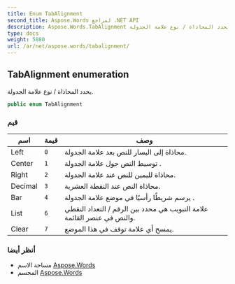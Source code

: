 ```yaml
---
title: Enum TabAlignment
second_title: Aspose.Words لمراجع .NET API
description: Aspose.Words.TabAlignment تعداد. يحدد المحاذاة / نوع علامة الجدولة.
type: docs
weight: 5880
url: /ar/net/aspose.words/tabalignment/
---
```

## TabAlignment enumeration

يحدد المحاذاة / نوع علامة الجدولة.

```csharp
public enum TabAlignment
```

### قيم

| اسم | قيمة | وصف |
| --- | --- | --- |
| Left | `0` | محاذاة إلى اليسار للنص بعد علامة الجدولة. |
| Center | `1` | توسيط النص حول علامة الجدولة . |
| Right | `2` | محاذاة لليمين للنص عند علامة الجدولة. |
| Decimal | `3` | محاذاة النص عند النقطة العشرية. |
| Bar | `4` | يرسم شريطًا رأسيًا في موضع علامة الجدولة . |
| List | `6` | علامة التبويب هي محدد بين الرقم / التعداد النقطي والنص في عنصر القائمة. |
| Clear | `7` | يمسح أي علامة توقف في هذا الموضع. |

### أنظر أيضا

* مساحة الاسم [Aspose.Words](../../aspose.words/)
* المجسم [Aspose.Words](../../)



